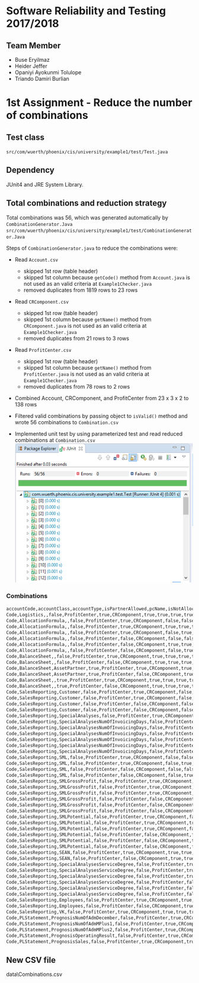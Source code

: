 # Software Reliability and Testing 2017/2018
## Team Member
* Buse Eryilmaz
* Heider Jeffer
* Opaniyi Ayokunmi Tolulope
* Triando Damiri Burlian

# 1st Assignment - Reduce the number of combinations

## Test class
`src/com/wuerth/phoenix/cis/university/example1/test/Test.java`

## Dependency
JUnit4 and JRE System Library.

## Total combinations and reduction strategy
Total combinations was 56, which was generated automatically by `CombinationGenerator.Java`
`src/com/wuerth/phoenix/cis/university/example1/test/CombinationGenerator.Java`

Steps of `CombinationGenerator.java` to reduce the combinations were:
* Read `Account.csv`
    * skipped 1st row (table header)
    * skipped 1st column because `getCode()` method from `Account.java` is not used as an valid criteria at `Example1Checker.java`
    * removed duplicates from 1819 rows to 23 rows

* Read `CRComponent.csv`
    * skipped 1st row (table header)
    * skipped 1st column because `getName()` method from `CRComponent.java` is not used as an valid criteria at `Example1Checker.java`
    * removed duplicates from 21 rows to 3 rows

* Read `ProfitCenter.csv`
    * skipped 1st row (table header)
    * skipped 1st column because `getName()` method from `ProfitCenter.java` is not used as an valid criteria at `Example1Checker.java`
    * removed duplicates from 78 rows to 2 rows

* Combined Account, CRComponent, and ProfitCenter from 23 x 3 x 2 to 138 rows
* Filtered valid combinations by passing object to `isValid()` method and wrote 56 combinations to `Combination.csv`
* Implemented unit test by using parameterized test and read reduced combinations at `Combination.csv`
![Alt text](data/result.PNG)

### Combinations
```
accountCode,accountClass,accountType,isPartnerAllowed,pcName,isNotAllocated,crName,isNotAllocated,isVKAllowed,isSEANAllowed,external,dataScenarioType,partnerCode,currencyCode
Code,Logistics,,false,ProfitCenter,true,CRComponent,true,true,true,true,Actual,,
Code,AllocationFormula,,false,ProfitCenter,true,CRComponent,false,false,false,true,Actual,,
Code,AllocationFormula,,false,ProfitCenter,true,CRComponent,true,true,true,true,Actual,,
Code,AllocationFormula,,false,ProfitCenter,true,CRComponent,false,true,true,true,Actual,,
Code,AllocationFormula,,false,ProfitCenter,false,CRComponent,false,false,false,true,Actual,,
Code,AllocationFormula,,false,ProfitCenter,false,CRComponent,true,true,true,true,Actual,,
Code,AllocationFormula,,false,ProfitCenter,false,CRComponent,false,true,true,true,Actual,,
Code,BalanceSheet,,false,ProfitCenter,true,CRComponent,true,true,true,true,Actual,,
Code,BalanceSheet,,false,ProfitCenter,false,CRComponent,true,true,true,true,Actual,,
Code,BalanceSheet,AssetPartner,true,ProfitCenter,true,CRComponent,true,true,true,true,Actual,,
Code,BalanceSheet,AssetPartner,true,ProfitCenter,false,CRComponent,true,true,true,true,Actual,,
Code,BalanceSheet,,true,ProfitCenter,true,CRComponent,true,true,true,true,Actual,,
Code,BalanceSheet,,true,ProfitCenter,false,CRComponent,true,true,true,true,Actual,,
Code,SalesReporting,Customer,false,ProfitCenter,true,CRComponent,false,false,false,true,Actual,,
Code,SalesReporting,Customer,false,ProfitCenter,true,CRComponent,false,true,true,true,Actual,,
Code,SalesReporting,Customer,false,ProfitCenter,false,CRComponent,false,false,false,true,Actual,,
Code,SalesReporting,Customer,false,ProfitCenter,false,CRComponent,false,true,true,true,Actual,,
Code,SalesReporting,SpecialAnalyses,false,ProfitCenter,true,CRComponent,true,true,true,true,Actual,,
Code,SalesReporting,SpecialAnalysesNumOfInvoicingDays,false,ProfitCenter,true,CRComponent,false,false,false,true,Actual,,
Code,SalesReporting,SpecialAnalysesNumOfInvoicingDays,false,ProfitCenter,true,CRComponent,true,true,true,true,Actual,,
Code,SalesReporting,SpecialAnalysesNumOfInvoicingDays,false,ProfitCenter,true,CRComponent,false,true,true,true,Actual,,
Code,SalesReporting,SpecialAnalysesNumOfInvoicingDays,false,ProfitCenter,false,CRComponent,false,false,false,true,Actual,,
Code,SalesReporting,SpecialAnalysesNumOfInvoicingDays,false,ProfitCenter,false,CRComponent,true,true,true,true,Actual,,
Code,SalesReporting,SpecialAnalysesNumOfInvoicingDays,false,ProfitCenter,false,CRComponent,false,true,true,true,Actual,,
Code,SalesReporting,SML,false,ProfitCenter,true,CRComponent,false,false,false,true,Actual,,
Code,SalesReporting,SML,false,ProfitCenter,true,CRComponent,false,true,true,true,Actual,,
Code,SalesReporting,SML,false,ProfitCenter,false,CRComponent,false,false,false,true,Actual,,
Code,SalesReporting,SML,false,ProfitCenter,false,CRComponent,false,true,true,true,Actual,,
Code,SalesReporting,SMLGrossProfit,false,ProfitCenter,true,CRComponent,false,false,false,true,Actual,,
Code,SalesReporting,SMLGrossProfit,false,ProfitCenter,true,CRComponent,true,true,true,true,Actual,,
Code,SalesReporting,SMLGrossProfit,false,ProfitCenter,true,CRComponent,false,true,true,true,Actual,,
Code,SalesReporting,SMLGrossProfit,false,ProfitCenter,false,CRComponent,false,false,false,true,Actual,,
Code,SalesReporting,SMLGrossProfit,false,ProfitCenter,false,CRComponent,true,true,true,true,Actual,,
Code,SalesReporting,SMLGrossProfit,false,ProfitCenter,false,CRComponent,false,true,true,true,Actual,,
Code,SalesReporting,SMLPotential,false,ProfitCenter,true,CRComponent,false,false,false,true,Actual,,
Code,SalesReporting,SMLPotential,false,ProfitCenter,true,CRComponent,true,true,true,true,Actual,,
Code,SalesReporting,SMLPotential,false,ProfitCenter,true,CRComponent,false,true,true,true,Actual,,
Code,SalesReporting,SMLPotential,false,ProfitCenter,false,CRComponent,false,false,false,true,Actual,,
Code,SalesReporting,SMLPotential,false,ProfitCenter,false,CRComponent,true,true,true,true,Actual,,
Code,SalesReporting,SMLPotential,false,ProfitCenter,false,CRComponent,false,true,true,true,Actual,,
Code,SalesReporting,SEAN,false,ProfitCenter,true,CRComponent,true,true,true,true,Actual,,
Code,SalesReporting,SEAN,false,ProfitCenter,false,CRComponent,true,true,true,true,Actual,,
Code,SalesReporting,SpecialAnalysesServiceDegree,false,ProfitCenter,true,CRComponent,false,false,false,true,Actual,,
Code,SalesReporting,SpecialAnalysesServiceDegree,false,ProfitCenter,true,CRComponent,true,true,true,true,Actual,,
Code,SalesReporting,SpecialAnalysesServiceDegree,false,ProfitCenter,true,CRComponent,false,true,true,true,Actual,,
Code,SalesReporting,SpecialAnalysesServiceDegree,false,ProfitCenter,false,CRComponent,false,false,false,true,Actual,,
Code,SalesReporting,SpecialAnalysesServiceDegree,false,ProfitCenter,false,CRComponent,true,true,true,true,Actual,,
Code,SalesReporting,SpecialAnalysesServiceDegree,false,ProfitCenter,false,CRComponent,false,true,true,true,Actual,,
Code,SalesReporting,Employees,false,ProfitCenter,true,CRComponent,true,true,true,true,Actual,,
Code,SalesReporting,Employees,false,ProfitCenter,false,CRComponent,true,true,true,true,Actual,,
Code,SalesReporting,VK,false,ProfitCenter,true,CRComponent,true,true,true,true,Actual,,
Code,PLStatement,PrognosisNumOfAdmDecember,false,ProfitCenter,true,CRComponent,true,true,true,true,Actual,,
Code,PLStatement,PrognosisNumOfAdmMPlus1,false,ProfitCenter,true,CRComponent,true,true,true,true,Actual,,
Code,PLStatement,PrognosisNumOfAdmMPlus2,false,ProfitCenter,true,CRComponent,true,true,true,true,Actual,,
Code,PLStatement,PrognosisOperatingResult,false,ProfitCenter,true,CRComponent,true,true,true,true,Actual,,
Code,PLStatement,PrognosisSales,false,ProfitCenter,true,CRComponent,true,true,true,true,Actual,,
```

## New CSV file
data\Combinations.csv